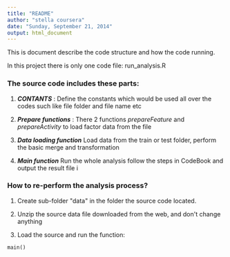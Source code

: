 ```yaml
---
title: "README"
author: "stella coursera"
date: "Sunday, September 21, 2014"
output: html_document
---
```


This is document describe the code structure and how the code running.

In this project there is only one code file: run_analysis.R

### The source code includes these parts:

1. _**CONTANTS**_ : Define the constants which would be used all over the codes such like file folder and file name etc

2. _**Prepare functions**_ : There 2 functions _prepareFeature_ and _prepareActivity_ to load factor data from the file

3. _**Data loading function**_ Load data from the train or test folder, perform the basic merge and transformation

4. _**Main function**_ Run the whole analysis follow the steps in CodeBook and output the result file i

### How to re-perform the analysis process?

1. Create sub-folder "data" in the folder the source code located.

2. Unzip the source data file downloaded from the web, and don't change anything

3. Load the source and run the function:

```{r}
main()
```